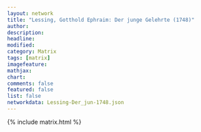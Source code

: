 ```yaml
---
layout: network
title: "Lessing, Gotthold Ephraim: Der junge Gelehrte (1748)"
author:
description:
headline:
modified:
category: Matrix
tags: [matrix]
imagefeature: 
mathjax: 
chart: 
comments: false
featured: false
list: false
networkdata: Lessing-Der_jun-1748.json
---
```

{% include matrix.html %}
